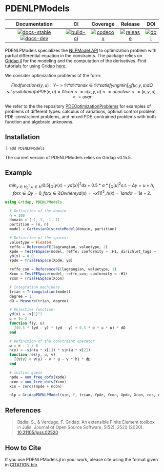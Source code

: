 # PDENLPModels

| **Documentation** | **CI** | **Coverage** | **Release** | **DOI** |
|:-----------------:|:------:|:------------:|:-----------:|:-------:|
| [![docs-stable][docs-stable-img]][docs-stable-url] [![docs-dev][docs-dev-img]][docs-dev-url] | [![build-ci][build-ci-img]][build-ci-url] | [![codecov][codecov-img]][codecov-url] | [![release][release-img]][release-url] | [![doi][doi-img]][doi-url] |

[docs-stable-img]: https://img.shields.io/badge/docs-stable-blue.svg
[docs-stable-url]: https://JuliaSmoothOptimizers.github.io/PDENLPModels.jl/stable
[docs-dev-img]: https://img.shields.io/badge/docs-dev-purple.svg
[docs-dev-url]: https://JuliaSmoothOptimizers.github.io/PDENLPModels.jl/dev
[build-ci-img]: https://github.com/JuliaSmoothOptimizers/PDENLPModels.jl/workflows/CI/badge.svg?branch=main
[build-ci-url]: https://github.com/JuliaSmoothOptimizers/PDENLPModels.jl/actions
[codecov-img]: https://codecov.io/gh/JuliaSmoothOptimizers/PDENLPModels.jl/branch/main/graph/badge.svg
[codecov-url]: https://codecov.io/gh/JuliaSmoothOptimizers/PDENLPModels.jl
[release-img]: https://img.shields.io/github/v/release/JuliaSmoothOptimizers/PDENLPModels.jl.svg?style=flat-square
[release-url]: https://github.com/JuliaSmoothOptimizers/PDENLPModels.jl/releases
[doi-img]: https://zenodo.org/badge/DOI/10.5281/zenodo.5056629.svg
[doi-url]: https://doi.org/10.5281/zenodo.5056629

PDENLPModels specializes the [NLPModel API](https://github.com/JuliaSmoothOptimizers/NLPModels.jl) to optimization problem with partial differential equation in the constraints. The package relies on [Gridap.jl](https://github.com/gridap/Gridap.jl) for the modeling and the computation of the derivatives. Find tutorials for using Gridap [here](https://github.com/gridap/Tutorials).

We consider optimization problems of the form:
```math
Find functions (y,u): Y -> ℜⁿ x ℜⁿ and κ ∈ ℜⁿ satisfying

min      ∫_Ω​ f(κ,y,u) dΩ​
s.t.     y solution of a PDE(κ,u)=0
         lcon <= c(κ,y,u) <= ucon
         lvar <= (κ,y,u)  <= uvar
```

We refer to the the repository [PDEOptimizationProblems](https://github.com/tmigot/PDEOptimizationProblems) for examples of problems of different types: calculus of variations, optimal control problem, PDE-constrained problems, and mixed PDE-contrained problems with both function and algebraic unknowns.

## Installation

```
] add PDENLPModels
```
The current version of PDENLPModels relies on Gridap v0.15.5.

## Example

```math
min_{y ∈ H^1_0,u ∈ H^1}   0.5 ∫_Ω​ |y(x) - yd(x)|^2dx + 0.5 * α * ∫_Ω​ |u|^2
 s.t.         -Δy = u + h,   for    x ∈  Ω
               y  = 0,       for    x ∈ ∂Ω
where yd(x) = -x[1]^2, h(x) = 1 and α = 1e-2.
```

```julia
using Gridap, PDENLPModels

  # Definition of the domain
  n = 100
  domain = (-1, 1, -1, 1)
  partition = (n, n)
  model = CartesianDiscreteModel(domain, partition)

  # Definition of the spaces:
  valuetype = Float64
  reffe = ReferenceFE(lagrangian, valuetype, 2)
  Xpde = TestFESpace(model, reffe; conformity = :H1, dirichlet_tags = "boundary")
  y0(x) = 0.0
  Ypde = TrialFESpace(Xpde, y0)

  reffe_con = ReferenceFE(lagrangian, valuetype, 1)
  Xcon = TestFESpace(model, reffe_con; conformity = :H1)
  Ycon = TrialFESpace(Xcon)

  # Integration machinery
  trian = Triangulation(model)
  degree = 1
  dΩ = Measure(trian, degree)

  # Objective function:
  yd(x) = -x[1]^2
  α = 1e-2
  function f(y, u)
    ∫(0.5 * (yd - y) * (yd - y) + 0.5 * α * u * u) * dΩ
  end

  # Definition of the constraint operator
  ω = π - 1 / 8
  h(x) = -sin(ω * x[1]) * sin(ω * x[2])
  function res(y, u, v)
    ∫(∇(v) ⊙ ∇(y) - v * u - v * h) * dΩ
  end

  # initial guess
  npde = num_free_dofs(Ypde)
  ncon = num_free_dofs(Ycon)
  xin = zeros(npde + ncon)

  nlp = GridapPDENLPModel(xin, f, trian, Ypde, Ycon, Xpde, Xcon, res, name = "Control elastic membrane")
```

## References

> Badia, S., & Verdugo, F.
> Gridap: An extensible Finite Element toolbox in Julia.
> Journal of Open Source Software, 5(52), 2520 (2020).
> [10.21105/joss.02520](https://doi.org/10.21105/joss.02520)

## How to Cite

If you use PDENLPModels.jl in your work, please cite using the format given in [CITATION.bib](https://github.com/JuliaSmoothOptimizers/PDENLPModels.jl/blob/main/CITATION.bib).